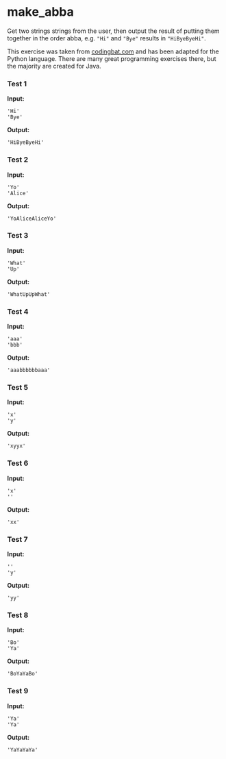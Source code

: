 # make_abba




Get two strings strings from the user, then output the result of putting them together in the order abba, e.g. `"Hi"` and `"Bye"` results in `"HiByeByeHi"`.

This exercise was taken from [codingbat.com](https://codingbat.com/prob/p161056) and has been adapted for the Python language. There are many great programming exercises there, but the majority are created for Java.






### Test 1
**Input:**
```
'Hi'
'Bye'
```
**Output:**
```
'HiByeByeHi'
```
### Test 2
**Input:**
```
'Yo'
'Alice'
```
**Output:**
```
'YoAliceAliceYo'
```
### Test 3
**Input:**
```
'What'
'Up'
```
**Output:**
```
'WhatUpUpWhat'
```
### Test 4
**Input:**
```
'aaa'
'bbb'
```
**Output:**
```
'aaabbbbbbaaa'
```
### Test 5
**Input:**
```
'x'
'y'
```
**Output:**
```
'xyyx'
```
### Test 6
**Input:**
```
'x'
''
```
**Output:**
```
'xx'
```
### Test 7
**Input:**
```
''
'y'
```
**Output:**
```
'yy'
```
### Test 8
**Input:**
```
'Bo'
'Ya'
```
**Output:**
```
'BoYaYaBo'
```
### Test 9
**Input:**
```
'Ya'
'Ya'
```
**Output:**
```
'YaYaYaYa'
```

